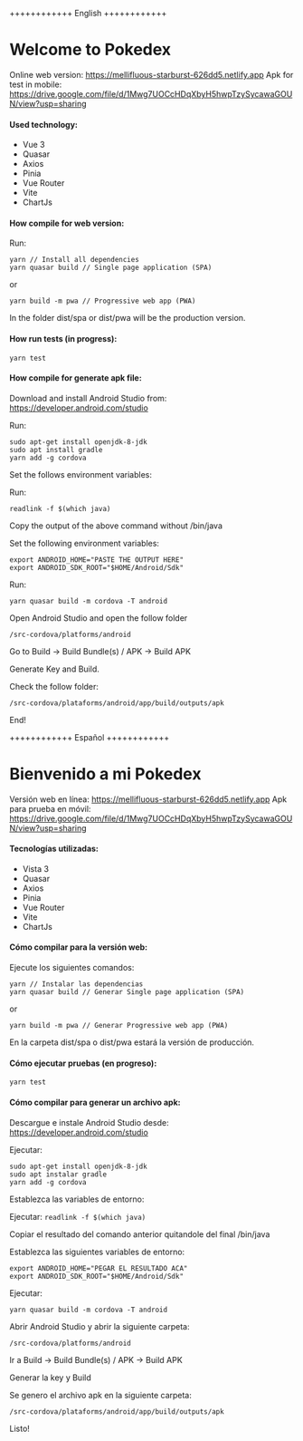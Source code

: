 ++++++++++++ English ++++++++++++
<h1>Welcome to Pokedex</h1>

Online web version: https://mellifluous-starburst-626dd5.netlify.app
Apk for test in mobile: https://drive.google.com/file/d/1Mwg7UOCcHDqXbyH5hwpTzySycawaGOUN/view?usp=sharing

<h4>Used technology:</h4>

- Vue 3
- Quasar
- Axios
- Pinia
- Vue Router
- Vite
- ChartJs

<h4>
How compile for web version:
</h4>

Run:

    yarn // Install all dependencies
    yarn quasar build // Single page application (SPA)

or

    yarn build -m pwa // Progressive web app (PWA)

In the folder dist/spa or dist/pwa will be the production version.

<h4>
How run tests (in progress):
</h4>

    yarn test

<h4>
How compile for generate apk file:
</h4>

Download and install Android Studio from: https://developer.android.com/studio

Run:

    sudo apt-get install openjdk-8-jdk
    sudo apt install gradle
    yarn add -g cordova

Set the follows environment variables:

Run:

    readlink -f $(which java)

Copy the output of the above command without /bin/java

Set the following environment variables:

    export ANDROID_HOME="PASTE THE OUTPUT HERE"
    export ANDROID_SDK_ROOT="$HOME/Android/Sdk"

Run:

    yarn quasar build -m cordova -T android


Open Android Studio and open the follow folder

    /src-cordova/platforms/android

Go to Build -> Build Bundle(s) / APK -> Build APK

Generate Key and Build.

Check the follow folder:

    /src-cordova/plataforms/android/app/build/outputs/apk

End!

++++++++++++ Español ++++++++++++

<h1>Bienvenido a mi Pokedex</h1>

Versión web en línea: https://mellifluous-starburst-626dd5.netlify.app
Apk para prueba en móvil: https://drive.google.com/file/d/1Mwg7UOCcHDqXbyH5hwpTzySycawaGOUN/view?usp=sharing

<h4>
Tecnologías utilizadas:
</h4>

- Vista 3
- Quasar
- Axios
- Pinia
- Vue Router
- Vite
- ChartJs

<h4>
Cómo compilar para la versión web:
</h4>

Ejecute los siguientes comandos:

    yarn // Instalar las dependencias
    yarn quasar build // Generar Single page application (SPA)

or

    yarn build -m pwa // Generar Progressive web app (PWA)


En la carpeta dist/spa o dist/pwa estará la versión de producción.

<h4>
Cómo ejecutar pruebas (en progreso):
</h4>

    yarn test

<h4>
Cómo compilar para generar un archivo apk:
</h4>


Descargue e instale Android Studio desde: https://developer.android.com/studio

Ejecutar:

    sudo apt-get install openjdk-8-jdk
    sudo apt instalar gradle
    yarn add -g cordova

Establezca las variables de entorno:

Ejecutar:
    `readlink -f $(which java)`

Copiar el resultado del comando anterior quitandole del final /bin/java


Establezca las siguientes variables de entorno:

    export ANDROID_HOME="PEGAR EL RESULTADO ACA"
    export ANDROID_SDK_ROOT="$HOME/Android/Sdk"

Ejecutar:

    yarn quasar build -m cordova -T android

Abrir Android Studio y abrir la siguiente carpeta:

    /src-cordova/platforms/android


Ir a Build -> Build Bundle(s) / APK -> Build APK

Generar la key y Build

Se genero el archivo apk en la siguiente carpeta:

    /src-cordova/plataforms/android/app/build/outputs/apk

Listo!
